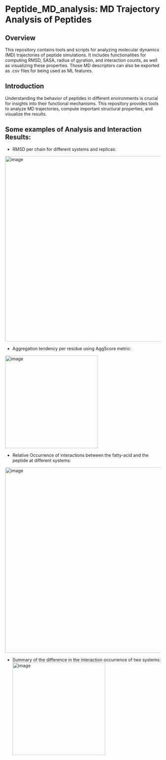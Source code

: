 # Peptide_MD_analysis: MD Trajectory Analysis of Peptides

## Overview
This repository contains tools and scripts for analyzing molecular dynamics (MD) trajectories of peptide simulations. It includes functionalities for computing RMSD, SASA, radius of gyration, and interaction counts, as well as visualizing these properties. Those MD descriptors can also be exported as .csv files for being used as ML features. 

## Introduction
Understanding the behavior of peptides in different environments is crucial for insights into their functional mechanisms. This repository provides tools to analyze MD trajectories, compute important structural properties, and visualize the results. 

## Some examples of Analysis and Interaction Results:

- RMSD per chain for different systems and replicas:
<img src="https://github.com/user-attachments/assets/4609199e-3b98-4ad1-8901-acbff736ec5d" alt="image" width="600"/>

- Aggregation tendency per residue using AggScore metric:
<img src="https://github.com/user-attachments/assets/34277e37-2c2f-41d7-b5b6-5dbfaa5123f5" alt="image" width="300"/>

- Relative Occurrence of interactions between the fatty-acid and the peptide at different systems:
<img src="https://github.com/user-attachments/assets/8fb597bd-1d18-41c6-b25c-002c612479c0" alt="image" width="600"/>

- Summary of the difference in the interaction occurrence of two systems:
<img src="https://github.com/user-attachments/assets/000e786c-dd5a-47c7-b6c7-6d200e3b84fd"
alt="image" width="300"/>  


